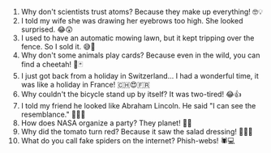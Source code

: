 1. Why don't scientists trust atoms? Because they make up everything! 🤓💡
2. I told my wife she was drawing her eyebrows too high. She looked surprised. 😂😲
3. I used to have an automatic mowing lawn, but it kept tripping over the fence. So I sold it. 😅🌱
4. Why don't some animals play cards? Because even in the wild, you can find a cheetah! 🦁🃏
5. I just got back from a holiday in Switzerland... I had a wonderful time, it was like a holiday in France! 🇨🇭😍🇫🇷
6. Why couldn't the bicycle stand up by itself? It was two-tired! 😂👍
7. I told my friend he looked like Abraham Lincoln. He said "I can see the resemblance." 🤔🧔‍♂️
8. How does NASA organize a party? They planet! 🚀🎉
9. Why did the tomato turn red? Because it saw the salad dressing! 🍅👀🥄
10. What do you call fake spiders on the internet? Phish-webs! 🕷️💻
